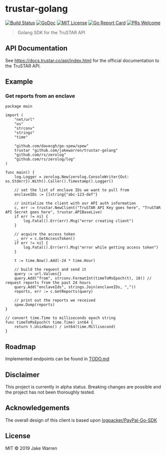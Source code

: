 # trustar-golang
[![Build Status](https://travis-ci.org/jakewarren/trustar-golang.svg?branch=master)](https://travis-ci.org/jakewarren/trustar-golang/)
[![GoDoc](https://img.shields.io/badge/godoc-reference-blue.svg)](https://godoc.org/github.com/jakewarren/trustar-golang)
[![MIT License](http://img.shields.io/badge/license-MIT-blue.svg?style=flat-square)](https://github.com/jakewarren/trustar-golang/blob/master/LICENSE)
[![Go Report Card](https://goreportcard.com/badge/github.com/jakewarren/trustar-golang)](https://goreportcard.com/report/github.com/jakewarren/trustar-golang)
[![PRs Welcome](https://img.shields.io/badge/PRs-welcome-brightgreen.svg?style=shields)](http://makeapullrequest.com)
> Golang SDK for the TruSTAR API

## API Documentation

See https://docs.trustar.co/api/index.html for the official documentation to the TruSTAR API.

## Example

### Get reports from an enclave
```golang
package main

import (
	"net/url"
	"os"
	"strconv"
	"strings"
	"time"

	"github.com/davecgh/go-spew/spew"
	trustar "github.com/jakewarren/trustar-golang"
	"github.com/rs/zerolog"
	"github.com/rs/zerolog/log"
)

func main() {
	log.Logger = zerolog.New(zerolog.ConsoleWriter{Out: os.Stderr}).With().Caller().Timestamp().Logger()
	
	// set the list of enclave IDs we want to pull from
	enclaveIDs := []string{"abc-123-def"}

	// initialize the client with our API auth information
	c, err := trustar.NewClient("TruSTAR API Key goes here", "TruSTAR API Secret goes here", trustar.APIBaseLive)
	if err != nil {
		log.Fatal().Err(err).Msg("error creating client")
	}

	// acquire the access token
	_, err = c.GetAccessToken()
	if err != nil {
		log.Fatal().Err(err).Msg("error while getting access token")
	}

	t := time.Now().Add(-24 * time.Hour)

	// build the request and send it
	query := url.Values{}
	query.Add("from", strconv.FormatInt(timeToMsEpoch(t), 10)) // request reports from the past 24 hours
	query.Add("enclaveIds", strings.Join(enclaveIDs, ","))
	reports, err := c.GetReports(query)

	// print out the reports we received
	spew.Dump(reports)
}

// convert time.Time to milliseconds epoch string
func timeToMsEpoch(t time.Time) int64 {
	return t.UnixNano() / int64(time.Millisecond)
}

```

## Roadmap

Implemented endpoints can be found in [TODO.md](TODO.md)

## Disclaimer

This project is currently in alpha status. Breaking changes are possible and the project has not been thoroughly tested.

## Acknowledgements

The overall design of this client is based upon [logpacker/PayPal-Go-SDK](https://github.com/logpacker/PayPal-Go-SDK)

## License

MIT © 2019 Jake Warren

